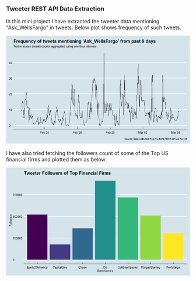### Tweeter REST API Data Extraction  

In this mini project I have extracted the tweeter data mentioning "Ask_WellsFargo" in tweets. Below plot shows frequency of such tweets.

![](images/timeseries.png)

I have also tried fetching the followers count of some of the Top US financial firms and plotted them as below:

![](images/tweeterfollowers.png)
